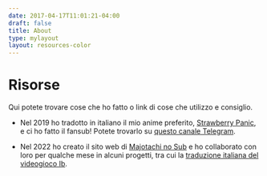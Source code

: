 ```yaml
---
date: 2017-04-17T11:01:21-04:00
draft: false
title: About
type: mylayout
layout: resources-color
---
```

# Risorse

Qui potete trovare cose che ho fatto o link di cose che utilizzo e consiglio.



- Nel 2019 ho tradotto in italiano il mio anime preferito, [Strawberry Panic](https://myanimelist.net/anime/855/Strawberry_Panic), e ci ho fatto il fansub!
Potete trovarlo su [questo canale Telegram](https://t.me/strawberrypanicfansubita).


- Nel 2022 ho creato il sito web di [Majotachi no Sub](https://majotachinosub.com) e ho collaborato con loro per qualche mese in alcuni progetti, tra cui la [traduzione italiana del videogioco Ib](https://majotachinosub.com/videogiochi/ib.html).
